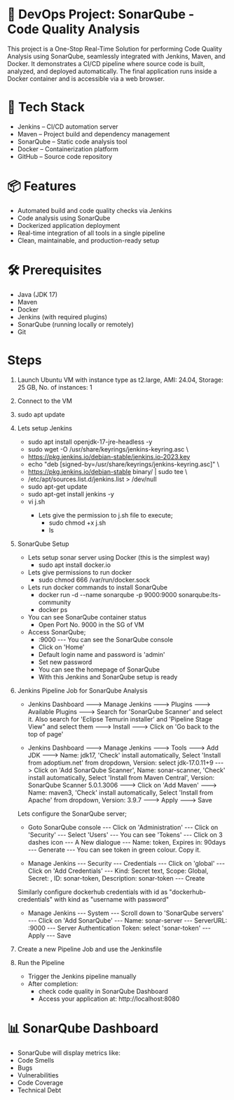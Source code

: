 # 🚀 DevOps Project: SonarQube - Code Quality Analysis
This project is a One-Stop Real-Time Solution for performing Code Quality Analysis using SonarQube, seamlessly integrated with Jenkins, Maven, and Docker. It demonstrates a CI/CD pipeline where source code is built, analyzed, and deployed automatically. The final application runs inside a Docker container and is accessible via a web browser.
# 🧩 Tech Stack
- Jenkins – CI/CD automation server
- Maven – Project build and dependency management
- SonarQube – Static code analysis tool
- Docker – Containerization platform
- GitHub – Source code repository
# 📦 Features
- Automated build and code quality checks via Jenkins
- Code analysis using SonarQube
- Dockerized application deployment
- Real-time integration of all tools in a single pipeline
- Clean, maintainable, and production-ready setup
# 🛠️ Prerequisites
- Java (JDK 17)
- Maven
- Docker
- Jenkins (with required plugins)
- SonarQube (running locally or remotely)
- Git
# Steps 
1. Launch Ubuntu VM with instance type as t2.large, AMI: 24.04, Storage: 25 GB, No. of instances: 1
2. Connect to the VM
3. sudo apt update
4. Lets setup Jenkins
   - sudo apt install openjdk-17-jre-headless -y
   - sudo wget -O /usr/share/keyrings/jenkins-keyring.asc \
   - https://pkg.jenkins.io/debian-stable/jenkins.io-2023.key
   - echo "deb [signed-by=/usr/share/keyrings/jenkins-keyring.asc]" \
   - https://pkg.jenkins.io/debian-stable binary/ | sudo tee \
   - /etc/apt/sources.list.d/jenkins.list > /dev/null
   - sudo apt-get update
   - sudo apt-get install jenkins -y
   - vi j.sh <Paste the above commands>
     - Lets give the permission to j.sh file to execute;
       - sudo chmod +x j.sh
       - ls
5. SonarQube Setup
   - Lets setup sonar server using Docker (this is the simplest way)
     - sudo apt install docker.io
   - Lets give permissions to run docker
     - sudo chmod 666 /var/run/docker.sock
   - Lets run docker commands to install SonarQube
     - docker run -d --name sonarqube -p 9000:9000 sonarqube:lts-community
     - docker ps
   - You can see SonarQube container status
     - Open Port No. 9000 in the SG of VM
   - Access SonarQube;
     - <publicip>:9000 --- You can see the SonarQube console
     - Click on 'Home'
     - Default login name and password is 'admin'
     - Set new password
     - You can see the homepage of SonarQube 
     - With this Jenkins and SonarQube setup is ready
6. Jenkins Pipeline Job for SonarQube Analysis
   - Jenkins Dashboard ---> Manage Jenkins ---> Plugins ---> Available Plugins ---> Search for 'SonarQube Scanner' and select it. Also search for 'Eclipse Temurin installer' and 'Pipeline Stage View" and select them ---> Install ---> Click on 'Go back to the top of page'

   - Jenkins Dashboard ---> Manage Jenkins ---> Tools ---> Add JDK ---> Name: jdk17, 'Check' install automatically, Select 'Install from adoptium.net' from dropdown, Version: select jdk-17.0.11+9 ---> Click on 'Add SonarQube Scanner', Name: sonar-scanner, 'Check' install automatically, Select 'Install from Maven Central', Version: SonarQube Scanner 5.0.1.3006 ---> Click on 'Add Maven' ---> Name:  maven3,  'Check' install automatically, Select 'Install from Apache' from dropdown, Version: 3.9.7 ---> Apply ---> Save

   Lets configure the SonarQube server;
   - Goto SonarQube console --- Click on 'Administration' --- Click on 'Security' --- Select 'Users' --- You can see 'Tokens' --- Click on 3 dashes icon --- A New dialogue --- Name: token, Expires in: 90days --- Generate --- You can see token in green colour. Copy it. 

   - Manage Jenkins --- Security --- Credentials --- Click on 'global' --- Click on 'Add Credentials' --- Kind: Secret text, Scope: Global, Secret: <Paste the token copied from SonarQube console>, ID: sonar-token, Description: sonar-token --- Create

   Similarly configure dockerhub credentials with id as "dockerhub-credentials" with kind as "username with password"

   - Manage Jenkins --- System --- Scroll down to 'SonarQube servers' --- Click on 'Add SonarQube' --- Name: sonar-server --- ServerURL: <PublicIPofSQinstalledVM>:9000 --- Server Authentication Token: select 'sonar-token' --- Apply --- Save
7. Create a new Pipeline Job and use the Jenkinsfile
8. Run the Pipeline
   - Trigger the Jenkins pipeline manually
   - After completion:
     - check code quality in SonarQube Dashboard
     - Access your application at: http://localhost:8080
# 📊 SonarQube Dashboard
- SonarQube will display metrics like:
- Code Smells
- Bugs
- Vulnerabilities
- Code Coverage
- Technical Debt



